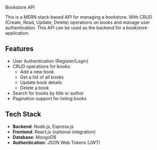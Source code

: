 Bookstore API

This is a MERN stack-based API for managing a bookstore. With CRUD (Create, Read, Update, Delete) operations on books and manage user authentication. This API can be used as the backend for a bookstore application.

## Features

- User Authentication (Register/Login)
- CRUD operations for books:
  - Add a new book
  - Get a list of all books
  - Update book details
  - Delete a book
- Search for books by title or author
- Pagination support for listing books

## Tech Stack

- **Backend**: Node.js, Express.js
- **Frontend**: React.js (optional integration)
- **Database**: MongoDB
- **Authentication**: JSON Web Tokens (JWT)
